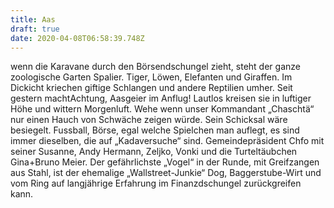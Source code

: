 ```yaml
---
title: Aas
draft: true
date: 2020-04-08T06:58:39.748Z
---
```

wenn die Karavane durch den Börsendschungel zieht, steht der ganze zoologische Garten Spalier. Tiger, Löwen, Elefanten und Giraffen. Im Dickicht kriechen giftige Schlangen und andere Reptilien umher. Seit gestern machtAchtung, Aasgeier im Anflug! Lautlos kreisen sie in luftiger Höhe und wittern Morgenluft. Wehe wenn unser Kommandant „Chaschtä“ nur einen Hauch von Schwäche zeigen würde. Sein Schicksal wäre besiegelt. Fussball, Börse, egal welche Spielchen man auflegt, es sind immer dieselben, die auf „Kadaversuche“ sind. Gemeindepräsident Chfo mit seiner Susanne, Andy Hermann, Zeljko, Vonki und die Turteltäubchen Gina+Bruno Meier. Der gefährlichste „Vogel“ in der Runde, mit Greifzangen aus Stahl, ist der ehemalige „Wallstreet-Junkie“ Dog, Baggerstube-Wirt und vom Ring auf langjährige Erfahrung im Finanzdschungel zurückgreifen kann.